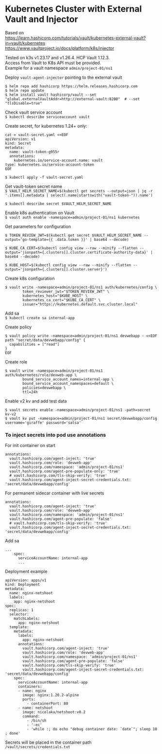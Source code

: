 
# Kubernetes Cluster with External Vault and Injector

Based on  
https://learn.hashicorp.com/tutorials/vault/kubernetes-external-vault?in=vault/kubernetes  
https://www.vaultproject.io/docs/platform/k8s/injector  

Tested on k3s v1.23.17 and v1.26.4. HCP Vault 1.12.3.  
Access from Vault to K8s API must be provided.  
Example for a vault namespace `admin/project-01/ns1` 

Deploy `vault-agent-injector` pointing to the external vault  
```
$ helm repo add hashicorp https://helm.releases.hashicorp.com
$ helm repo update
$ helm install vault hashicorp/vault --set "global.externalVaultAddr=http://external-vault:8200"  # --set "tlsDisable=true"
```

Check vault service account  
`$ kubectl describe serviceaccount vault` 

Create secret, for kubernetes 1.24+ only: 
```
cat > vault-secret.yaml <<EOF
apiVersion: v1
kind: Secret
metadata:
  name: vault-token-g955r
  annotations:
    kubernetes.io/service-account.name: vault
type: kubernetes.io/service-account-token
EOF
```
`$ kubectl apply -f vault-secret.yaml`

Get vault-token secret name  
`$ VAULT_HELM_SECRET_NAME=$(kubectl get secrets --output=json | jq -r '.items[].metadata | select(.name|startswith("vault-token-")).name')`

`$ kubectl describe secret $VAULT_HELM_SECRET_NAME`

Enable k8s authentication on Vault  
`$ vault auth enable -namespace=admin/project-01/ns1 kubernetes`

Get parameters for configuration  
````
$ TOKEN_REVIEW_JWT=$(kubectl get secret $VAULT_HELM_SECRET_NAME --output='go-template={{ .data.token }}' | base64 --decode)

$ KUBE_CA_CERT=$(kubectl config view --raw --minify --flatten --output='jsonpath={.clusters[].cluster.certificate-authority-data}' | base64 --decode)

$ KUBE_HOST=$(kubectl config view --raw --minify --flatten --output='jsonpath={.clusters[].cluster.server}')
````

Create k8s configuration  
```
$ vault write -namespace=admin/project-01/ns1 auth/kubernetes/config \
        token_reviewer_jwt="$TOKEN_REVIEW_JWT" \
        kubernetes_host="$KUBE_HOST" \
        kubernetes_ca_cert="$KUBE_CA_CERT" \
        issuer="https://kubernetes.default.svc.cluster.local"
````
Add sa  
`$ kubectl create sa internal-app`

Create policy  
```
$ vault policy write -namespace=admin/project-01/ns1 devwebapp - <<EOF
path "secret/data/devwebapp/config" {
  capabilities = ["read"]
}
EOF
````

Create role  
```
$ vault write -namespace=admin/project-01/ns1 auth/kubernetes/role/devweb-app \
        bound_service_account_names=internal-app \
        bound_service_account_namespaces=default \
        policies=devwebapp \
        ttl=24h
````

Enable v2 kv and add test data  
```
$ vault secrets enable -namespace=admin/project-01/ns1 -path=secret kv-v2
$ vault kv put -namespace=admin/project-01/ns1 secret/devwebapp/config username='giraffe' password='salsa'
```

### To inject secrets into pod use annotations  


For init container on start  
```
annotations:
  vault.hashicorp.com/agent-inject: 'true'
  vault.hashicorp.com/role: 'devweb-app'
  vault.hashicorp.com/namespace: 'admin/project-01/ns1'
  vault.hashicorp.com/agent-pre-populate-only: 'true'
  # vault.hashicorp.com/tls-skip-verify: 'true'
  vault.hashicorp.com/agent-inject-secret-credentials.txt: 'secret/data/devwebapp/config'
````

For permanent sidecar container with live secrets  
```
annotations:
  vault.hashicorp.com/agent-inject: 'true'
  vault.hashicorp.com/role: 'devweb-app'
  vault.hashicorp.com/namespace: 'admin/project-01/ns1'
  vault.hashicorp.com/agent-pre-populate: 'false'
  # vault.hashicorp.com/tls-skip-verify: 'true'
  vault.hashicorp.com/agent-inject-secret-credentials.txt: 'secret/data/devwebapp/config'
```

Add sa  
```
...
    spec:
      serviceAccountName: internal-app
      ...
```  

Deployment example

```
apiVersion: apps/v1
kind: Deployment
metadata:
  name: nginx-netshoot
  labels:
    app: nginx-netshoot
spec:
  replicas: 1
  selector:
    matchLabels:
      app: nginx-netshoot
  template:
    metadata:
      labels:
        app: nginx-netshoot
      annotations:
        vault.hashicorp.com/agent-inject: 'true'
        vault.hashicorp.com/role: 'devweb-app'
        vault.hashicorp.com/namespace: 'admin/project-01/ns1'
        vault.hashicorp.com/agent-pre-populate: 'false'
        vault.hashicorp.com/tls-skip-verify: 'true'
        vault.hashicorp.com/agent-inject-secret-credentials.txt: 'secret/data/devwebapp/config'
    spec:
      serviceAccountName: internal-app
      containers:
      - name: nginx
        image: nginx:1.20.2-alpine
        ports:
          - containerPort: 80
      - name: netshoot
        image: nicolaka/netshoot:v0.2
        command:
          - /bin/sh
          - '-ec'
          - 'while :; do echo "debug container date: `date`"; sleep 10 ; done'
```  

Secrets will be placed in the container path  
`/vault/secrets/credentials.txt`


